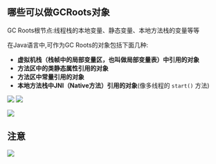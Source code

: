 ## 哪些可以做GCRoots对象

GC Roots根节点:线程栈的本地变量、静态变量、本地方法栈的变量等等

在Java语言中,可作为GC Roots的对象包括下面几种:

- **虚拟机栈（栈帧中的局部变量区，也叫做局部变量表）中引用的对象**
- **方法区中的类静态属性引用的对象**
- **方法区中常量引用的对象**
- **本地方法栈中JNI（Native方法）引用的对象**(像多线程的 `start()` 方法)

![](https://youpaiyun.zongqilive.cn/image/20200603172530.png)
![](https://youpaiyun.zongqilive.cn/image/20200603172703.png)


![](https://youpaiyun.zongqilive.cn/image/20200423190625.png)

## 注意
![](https://youpaiyun.zongqilive.cn/image/20200603185406.png)

